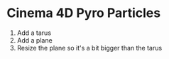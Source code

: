 # Cinema 4D Pyro Particles

1. Add a tarus
2. Add a plane
3. Resize the plane so it's a bit bigger than the tarus
